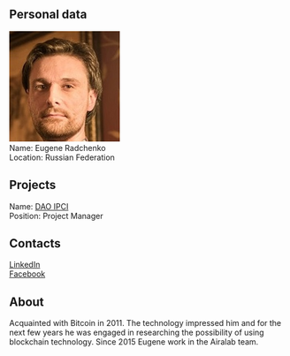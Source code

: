 ## Personal data
![eugene radchenko photo](photo/eugene_radchenko.jpg)  
Name:   Eugene Radchenko  
Location: Russian Federation  
## Projects 
Name: [DAO IPCI](../projects/dao_ipci.md)  
Position: Project Manager   
## Contacts
[LinkedIn](https://www.linkedin.com/in/eugene-radchenko-a54778b7/)      
[Facebook](https://www.facebook.com/yujin.noble)  
## About
Acquainted with Bitcoin in 2011. The technology impressed him and for the next few years he was engaged in
researching the possibility of using blockchain technology. Since 2015 Eugene work in the Airalab team.
